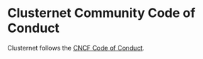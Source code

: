 # Clusternet Community Code of Conduct

Clusternet follows the [CNCF Code of Conduct](https://github.com/cncf/foundation/blob/master/code-of-conduct.md).
